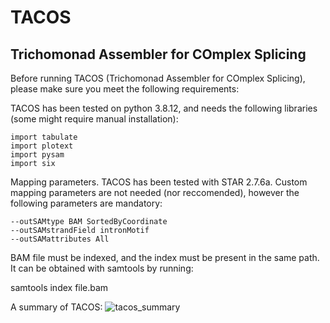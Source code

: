 # TACOS
## Trichomonad Assembler for COmplex Splicing

Before running TACOS (Trichomonad Assembler for COmplex Splicing), please make sure you meet the following requirements:

TACOS has been tested on python 3.8.12, and needs the following libraries (some might require manual installation):

```
import tabulate
import plotext
import pysam
import six 
```

Mapping parameters. TACOS has been tested with STAR 2.7.6a.
Custom mapping parameters are not needed (nor reccomended), however the following parameters are mandatory:

```
--outSAMtype BAM SortedByCoordinate 
--outSAMstrandField intronMotif 
--outSAMattributes All
```

BAM file must be indexed, and the index must be present in the same path.
It can be obtained with samtools by running:

samtools index file.bam

A summary of TACOS:
![tacos_summary](https://user-images.githubusercontent.com/45425927/219086018-11539789-5a99-4d9f-a058-aaaad5529008.jpg)

